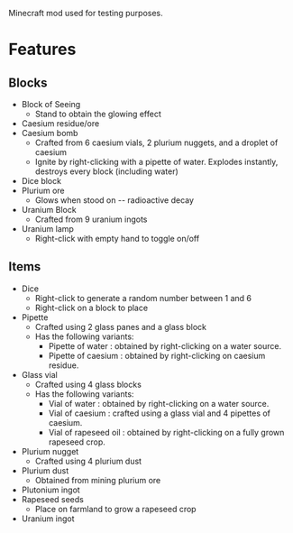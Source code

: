 Minecraft mod used for testing purposes.

# Features

## Blocks
- Block of Seeing
	- Stand to obtain the glowing effect
- Caesium residue/ore
- Caesium bomb
	- Crafted from 6 caesium vials, 2 plurium nuggets, and a droplet of caesium
	- Ignite by right-clicking with a pipette of water. Explodes instantly, destroys every block (including water)
- Dice block
- Plurium ore
	- Glows when stood on -- radioactive decay
- Uranium Block
	- Crafted from 9 uranium ingots
- Uranium lamp
	- Right-click with empty hand to toggle on/off


## Items
- Dice
	- Right-click to generate a random number between 1 and 6
	- Right-click on a block to place
- Pipette
	- Crafted using 2 glass panes and a glass block
	- Has the following variants:
		- Pipette of water : obtained by right-clicking on a water source.
		- Pipette of caesium : obtained by right-clicking on caesium residue.
- Glass vial
	- Crafted using 4 glass blocks
	- Has the following variants:
		- Vial of water : obtained by right-clicking on a water source.
		- Vial of caesium : crafted using a glass vial and 4 pipettes of caesium.
		- Vial of rapeseed oil : obtained by right-clicking on a fully grown rapeseed crop.
- Plurium nugget
	- Crafted using 4 plurium dust
- Plurium dust
	- Obtained from mining plurium ore
- Plutonium ingot
- Rapeseed seeds
	- Place on farmland to grow a rapeseed crop
- Uranium ingot
